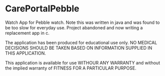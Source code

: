 # CarePortalPebble
Watch App for Pebble watch.  Note this was written in java and was found to be too slow for everyday use.  Project abandoned and now writing a replacement app in c. 

The application has been produced for educational use only. NO MEDICAL DECISIONS SHOULD BE TAKEN BASED ON INFORMATION SUPPLIED IN THIS APPLICATION.

This application is available for use WITHOUR ANY WARRANTY and without the implied warranty of FITNESS FOR A PARTICULAR PURPOSE.
